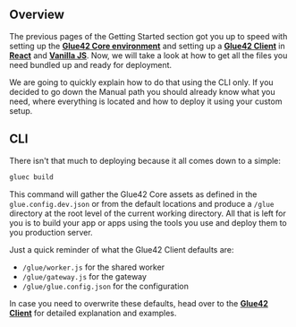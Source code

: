 ## Overview

The previous pages of the Getting Started section got you up to speed with setting up the [**Glue42 Core environment**](../../what-is-glue42-core/core-concepts/environment/index.html) and setting up a [**Glue42 Client**](../../what-is-glue42-core/core-concepts/glue42-client/index.html) in [**React**](../setting-application/react/index.html) and [**Vanilla JS**](../setting-application/javascript/index.html). Now, we will take a look at how to get all the files you need bundled up and ready for deployment.

We are going to quickly explain how to do that using the CLI only. If you decided to go down the Manual path you should already know what you need, where everything is located and how to deploy it using your custom setup.

## CLI

There isn't that much to deploying because it all comes down to a simple:

```javascript
gluec build
```

This command will gather the Glue42 Core assets as defined in the `glue.config.dev.json` or from the default locations and produce a `/glue` directory at the root level of the current working directory. All that is left for you is to build your app or apps using the tools you use and deploy them to you production server.

Just a quick reminder of what the Glue42 Client defaults are:
- `/glue/worker.js` for the shared worker
- `/glue/gateway.js` for the gateway
- `/glue/glue.config.json` for the configuration

In case you need to overwrite these defaults, head over to the [**Glue42 Client**](../../what-is-glue42-core/core-concepts/glue42-client/index.html) for detailed explanation and examples.
